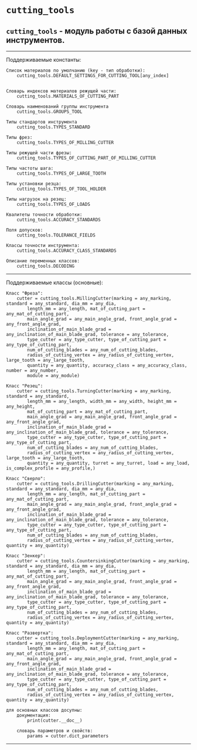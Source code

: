 # `cutting_tools`

`cutting_tools` - модуль работы с базой данных инструментов.
---
---
Поддерживаемые константы:

    Список материалов по умолчанию (key - тип обработки):
        cutting_tools.DEFAULT_SETTINGS_FOR_CUTTING_TOOL[any_index]


    Словарь индексов материалов режущей части:
        cutting_tools.MATERIALS_OF_CUTTING_PART
    
    Словарь наименований группы инструмента
        cutting_tools.GROUPS_TOOL

    Типы стандартов инструмента
        cutting_tools.TYPES_STANDARD

    Типы фрез:
        cutting_tools.TYPES_OF_MILLING_CUTTER

    Типы режущей части фрезы:
        cutting_tools.TYPES_OF_CUTTING_PART_OF_MILLING_CUTTER

    Типы частоты шага:
        cutting_tools.TYPES_OF_LARGE_TOOTH
    
    Типы установки резца:
        cutting_tools.TYPES_OF_TOOL_HOLDER

    Типы нагрузок на резец:
        cutting_tools.TYPES_OF_LOADS 

    Квалитеты точности обработки:
        cutting_tools.ACCURACY_STANDARDS

    Поля допусков:
        cutting_tools.TOLERANCE_FIELDS

    Классы точности инструмента:
        cutting_tools.ACCURACY_CLASS_STANDARDS

    Описание переменных классов:
        cutting_tools.DECODING
---
Поддерживаемые классы (основные):	
    
    Класс "Фреза":
        cutter = cutting_tools.MillingCutter(marking = any_marking, standard = any_standard, dia_mm = any_dia,
            length_mm = any_length, mat_of_cutting_part = any_mat_of_cutting_part, 
            main_angle_grad = any_main_angle_grad, front_angle_grad = any_front_angle_grad, 
            inclination_of_main_blade_grad = any_inclination_of_main_blade_grad, tolerance = any_tolerance, 
            type_cutter = any_type_cutter, type_of_cutting_part = any_type_of_cutting_part, 
            num_of_cutting_blades = any_num_of_cutting_blades, 
            radius_of_cutting_vertex = any_radius_of_cutting_vertex, large_tooth = any_large_tooth, 
            quantity = any_quantity, accuracy_class = any_accuracy_class, number = any_number, 
            module = any_module)
        
    Класс "Резец":
        cutter = cutting_tools.TurningCutter(marking = any_marking, standard = any_standard, 
            length_mm = any_length, width_mm = any_width, height_mm = any_height, 
            mat_of_cutting_part = any_mat_of_cutting_part, 
            main_angle_grad = any_main_angle_grad, front_angle_grad = any_front_angle_grad, 
            inclination_of_main_blade_grad = any_inclination_of_main_blade_grad, tolerance = any_tolerance, 
            type_cutter = any_type_cutter, type_of_cutting_part = any_type_of_cutting_part, 
            num_of_cutting_blades = any_num_of_cutting_blades, 
            radius_of_cutting_vertex = any_radius_of_cutting_vertex, large_tooth = any_large_tooth, 
            quantity = any_quantity, turret = any_turret, load = any_load, is_complex_profile = any_profile,)

    Класс "Сверло":
        cutter = cutting_tools.DrillingCutter(marking = any_marking, standard = any_standard, dia_mm = any_dia,
            length_mm = any_length, mat_of_cutting_part = any_mat_of_cutting_part, 
            main_angle_grad = any_main_angle_grad, front_angle_grad = any_front_angle_grad, 
            inclination_of_main_blade_grad = any_inclination_of_main_blade_grad, tolerance = any_tolerance, 
            type_cutter = any_type_cutter, type_of_cutting_part = any_type_of_cutting_part, 
            num_of_cutting_blades = any_num_of_cutting_blades, 
            radius_of_cutting_vertex = any_radius_of_cutting_vertex, quantity = any_quantity)

    Класс "Зенкер":
        cutter = cutting_tools.CountersinkingCutter(marking = any_marking, standard = any_standard, dia_mm = any_dia,
            length_mm = any_length, mat_of_cutting_part = any_mat_of_cutting_part, 
            main_angle_grad = any_main_angle_grad, front_angle_grad = any_front_angle_grad, 
            inclination_of_main_blade_grad = any_inclination_of_main_blade_grad, tolerance = any_tolerance, 
            type_cutter = any_type_cutter, type_of_cutting_part = any_type_of_cutting_part, 
            num_of_cutting_blades = any_num_of_cutting_blades, 
            radius_of_cutting_vertex = any_radius_of_cutting_vertex, quantity = any_quantity)

    Класс "Развертка":
        cutter = cutting_tools.DeploymentCutter(marking = any_marking, standard = any_standard, dia_mm = any_dia,
            length_mm = any_length, mat_of_cutting_part = any_mat_of_cutting_part, 
            main_angle_grad = any_main_angle_grad, front_angle_grad = any_front_angle_grad, 
            inclination_of_main_blade_grad = any_inclination_of_main_blade_grad, tolerance = any_tolerance, 
            type_cutter = any_type_cutter, type_of_cutting_part = any_type_of_cutting_part, 
            num_of_cutting_blades = any_num_of_cutting_blades, 
            radius_of_cutting_vertex = any_radius_of_cutting_vertex, quantity = any_quantity)
    
    для основных классов досупны:
        документация:
            print(cutter.__doc__)

        словарь параметров и свойств:
            params = cutter.dict_parameters

---